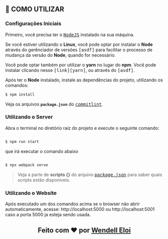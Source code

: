 ## **:wine_glass: COMO UTILIZAR**

### Configurações Iniciais

Primeiro, você precisa ter o <kbd>[NodeJS](https://nodejs.org/en/download/)</kbd> instalado na sua máquina.

Se você estiver utilizando o **Linux**, você pode optar por instalar o **Node** através do gerênciador de versões <kbd>[asdf]</kbd> para facilitar o processo de mudança da versão do **Node**, quando for necessário.

Você pode optar também por utilizar o **yarn** no lugar do **npm**. Você pode instalar clicando nesse <kbd>[link][yarn]</kbd>, ou através do <kbd>[asdf]</kbd>.

Após ter o **Node** instalado, instale as dependências do projeto, utilizando os comandos:

```sh
$ npm install

```

Veja os arquivos **`package.json`** do <kbd>[commitlint](./package.json)</kbd>.

### Utilizando o Server

Abra o terminal no diretório raiz do projeto e execute o seguinte comando:

```sh

$ npm run start

```

que irá executar o comando abaixo

```sh

$ npx webpack serve

```

> Veja a parte de **scripts {}** do arquivo <kbd>[package.json](./package.json)</kbd> para saber quais scripts estão disponíveis.

### Utilizando o Website

Após executado um dos comandos acima se o browser não abrir automaticamente, acesse: http://localhost:5000 ou http://localhost:5001 caso a porta 5000 ja esteja sendo usada.

<h2 align="center">Feito com ❤️ por <a href="https://www.linkedin.com/in/wendell-eloi-1a5324168/">Wendell Eloi</a></h2>
